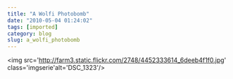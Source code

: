 ```yaml
---
title: "A Wolfi Photobomb"
date: "2010-05-04 01:24:02"
tags: [imported]
category: blog
slug: a_wolfi_photobomb
---
```


<img src='http://farm3.static.flickr.com/2748/4452333614_6deeb4f1f0.jpg' class='imgserie'alt='DSC_1323'/>
